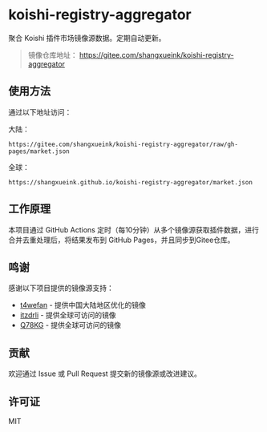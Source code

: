 # koishi-registry-aggregator

聚合 Koishi 插件市场镜像源数据。定期自动更新。

> 镜像仓库地址： https://gitee.com/shangxueink/koishi-registry-aggregator

## 使用方法

通过以下地址访问：

大陆：
```
https://gitee.com/shangxueink/koishi-registry-aggregator/raw/gh-pages/market.json
```
全球：
```
https://shangxueink.github.io/koishi-registry-aggregator/market.json
```


## 工作原理

本项目通过 GitHub Actions 定时（每10分钟）从多个镜像源获取插件数据，进行合并去重处理后，将结果发布到 GitHub Pages，并且同步到Gitee仓库。

## 鸣谢

感谢以下项目提供的镜像源支持：

- [t4wefan](https://registry.koishi.t4wefan.pub/index.json) - 提供中国大陆地区优化的镜像
- [itzdrli](https://kp.itzdrli.cc) - 提供全球可访问的镜像
- [Q78KG](https://koishi-registry.yumetsuki.moe/index.json) - 提供全球可访问的镜像

## 贡献

欢迎通过 Issue 或 Pull Request 提交新的镜像源或改进建议。

## 许可证

MIT
